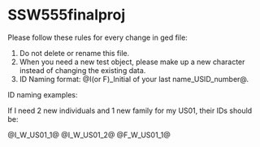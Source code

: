 # SSW555finalproj
Please follow these rules for every change in ged file:

1. Do not delete or rename this file.
2. When you need a new test object, please make up a new character instead of changing the existing data.
3. ID Naming format:  @I(or F)_Initial of your last name_USID_number@.

ID naming examples:

If I need 2 new individuals and 1 new family for my US01, their IDs should be:

@I_W_US01_1@
@I_W_US01_2@
@F_W_US01_1@

